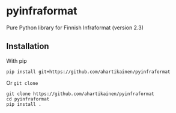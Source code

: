 # pyinfraformat
Pure Python library for Finnish Infraformat (version 2.3)

## Installation

With pip

    pip install git+https://github.com/ahartikainen/pyinfraformat
    
Or `git clone`

    git clone https://github.com/ahartikainen/pyinfraformat
    cd pyinfraformat
    pip install .